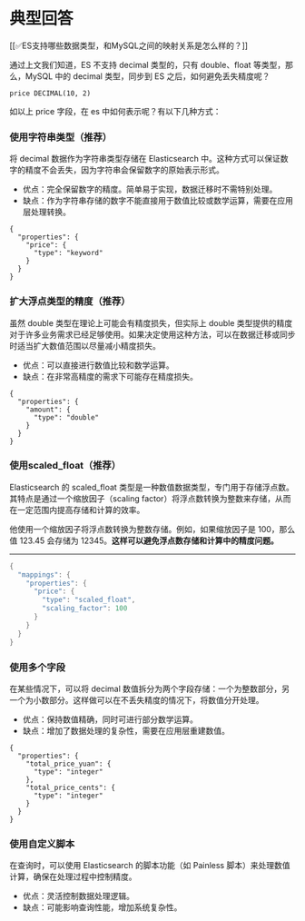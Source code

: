 # 典型回答


[[✅ES支持哪些数据类型，和MySQL之间的映射关系是怎么样的？]]



通过上文我们知道，ES 不支持 decimal 类型的，只有 double、float 等类型，那么，MySQL 中的 decimal 类型，同步到 ES 之后，如何避免丢失精度呢？



```plain
price DECIMAL(10, 2)
```



如以上 price 字段，在 es 中如何表示呢？有以下几种方式：

### 使用字符串类型（推荐）
将 decimal 数据作为字符串类型存储在 Elasticsearch 中。这种方式可以保证数字的精度不会丢失，因为字符串会保留数字的原始表示形式。

+ 优点：完全保留数字的精度。简单易于实现，数据迁移时不需特别处理。
+ 缺点：作为字符串存储的数字不能直接用于数值比较或数学运算，需要在应用层处理转换。



```plain
{
  "properties": {
    "price": {
      "type": "keyword"
    }
  }
}
```

### 扩大浮点类型的精度（推荐）
虽然 double 类型在理论上可能会有精度损失，但实际上 double 类型提供的精度对于许多业务需求已经足够使用。如果决定使用这种方法，可以在数据迁移或同步时适当扩大数值范围以尽量减小精度损失。

+ 优点：可以直接进行数值比较和数学运算。
+ 缺点：在非常高精度的需求下可能存在精度损失。



```plain
{
  "properties": {
    "amount": {
      "type": "double"
    }
  }
}
```



### 使用scaled_float（推荐）


Elasticsearch 的 scaled_float 类型是一种数值数据类型，专门用于存储浮点数。其特点是通过一个缩放因子（scaling factor）将浮点数转换为整数来存储，从而在一定范围内提高存储和计算的效率。



他使用一个缩放因子将浮点数转换为整数存储。例如，如果缩放因子是 100，那么值 123.45 会存储为 12345。**这样可以避免浮点数存储和计算中的精度问题。**

****

```java
{
  "mappings": {
    "properties": {
      "price": {
        "type": "scaled_float",
        "scaling_factor": 100
      }
    }
  }
}

```



### 使用多个字段
在某些情况下，可以将 decimal 数值拆分为两个字段存储：一个为整数部分，另一个为小数部分。这样做可以在不丢失精度的情况下，将数值分开处理。

+ 优点：保持数值精确，同时可进行部分数学运算。
+ 缺点：增加了数据处理的复杂性，需要在应用层重建数值。



```plain
{
  "properties": {
    "total_price_yuan": {
      "type": "integer"
    },
    "total_price_cents": {
      "type": "integer"
    }
  }
}
```

### 使用自定义脚本
在查询时，可以使用 Elasticsearch 的脚本功能（如 Painless 脚本）来处理数值计算，确保在处理过程中控制精度。

+ 优点：灵活控制数据处理逻辑。
+ 缺点：可能影响查询性能，增加系统复杂性。





